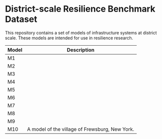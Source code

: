 # District-scale Resilience Benchmark Dataset
This repository contains a set of models of infrastructure systems at district scale. These models are intended for use in resilience research.

| Model  | Description |
| ------------- | ------------- |
|M1 | |
|M2| |
|M3 | |
|M4| |
|M5| |
|M6| |
|M7| |
|M8| |
|M9| |
|M10| A model of the village of Frewsburg, New York. |
